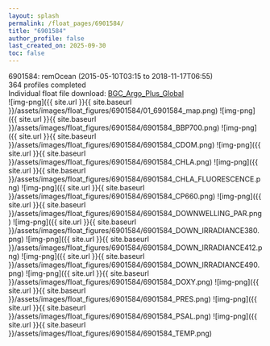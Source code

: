 ```yaml
---
layout: splash
permalink: /float_pages/6901584/
title: "6901584"
author_profile: false
last_created_on: 2025-09-30
toc: false
---
```

 
6901584: remOcean (2015-05-10T03:15 to 2018-11-17T06:55)\
364 profiles completed\
Individual float file download: [BGC_Argo_Plus_Global](https://ftp.soest.hawaii.edu/bgc_argo_plus/Individual_Floats/outliers_removed/6901584_Sprof_processed.nc)\
![img-png]({{ site.url }}{{ site.baseurl }}/assets/images/float_figures/6901584/01_6901584_map.png)
![img-png]({{ site.url }}{{ site.baseurl }}/assets/images/float_figures/6901584/6901584_BBP700.png)
![img-png]({{ site.url }}{{ site.baseurl }}/assets/images/float_figures/6901584/6901584_CDOM.png)
![img-png]({{ site.url }}{{ site.baseurl }}/assets/images/float_figures/6901584/6901584_CHLA.png)
![img-png]({{ site.url }}{{ site.baseurl }}/assets/images/float_figures/6901584/6901584_CHLA_FLUORESCENCE.png)
![img-png]({{ site.url }}{{ site.baseurl }}/assets/images/float_figures/6901584/6901584_CP660.png)
![img-png]({{ site.url }}{{ site.baseurl }}/assets/images/float_figures/6901584/6901584_DOWNWELLING_PAR.png)
![img-png]({{ site.url }}{{ site.baseurl }}/assets/images/float_figures/6901584/6901584_DOWN_IRRADIANCE380.png)
![img-png]({{ site.url }}{{ site.baseurl }}/assets/images/float_figures/6901584/6901584_DOWN_IRRADIANCE412.png)
![img-png]({{ site.url }}{{ site.baseurl }}/assets/images/float_figures/6901584/6901584_DOWN_IRRADIANCE490.png)
![img-png]({{ site.url }}{{ site.baseurl }}/assets/images/float_figures/6901584/6901584_DOXY.png)
![img-png]({{ site.url }}{{ site.baseurl }}/assets/images/float_figures/6901584/6901584_PRES.png)
![img-png]({{ site.url }}{{ site.baseurl }}/assets/images/float_figures/6901584/6901584_PSAL.png)
![img-png]({{ site.url }}{{ site.baseurl }}/assets/images/float_figures/6901584/6901584_TEMP.png)
